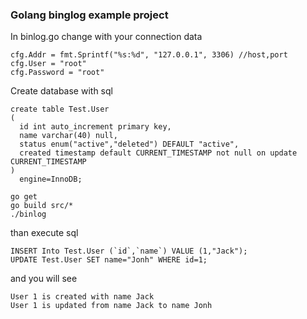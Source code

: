 ### Golang binglog example project

In binlog.go change with your connection data
```
cfg.Addr = fmt.Sprintf("%s:%d", "127.0.0.1", 3306) //host,port
cfg.User = "root"
cfg.Password = "root"
```

Create database with sql
```
create table Test.User
(
  id int auto_increment primary key,
  name varchar(40) null,
  status enum("active","deleted") DEFAULT "active",
  created timestamp default CURRENT_TIMESTAMP not null on update CURRENT_TIMESTAMP
)
  engine=InnoDB;
```

```
go get
go build src/*
./binlog
```
than execute sql
```
INSERT Into Test.User (`id`,`name`) VALUE (1,"Jack");
UPDATE Test.User SET name="Jonh" WHERE id=1;

```

and you will see
```
User 1 is created with name Jack
User 1 is updated from name Jack to name Jonh
```